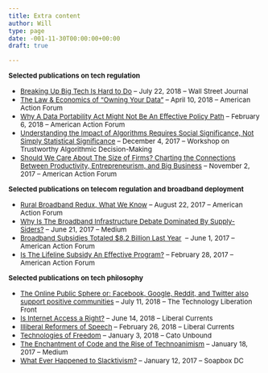 ```yaml
---
title: Extra content
author: Will
type: page
date: -001-11-30T00:00:00+00:00
draft: true

---
```

**<span style="font-size: 10pt;">Selected publications on tech regulation</span>**

  * <span style="font-size: 10pt;"><a href="https://www.wsj.com/articles/breaking-up-big-tech-is-hard-to-do-1532290123">Breaking Up Big Tech Is Hard to Do</a> – July 22, 2018 – Wall Street Journal</span>
  * <span style="font-size: 10pt;"><a href="https://www.americanactionforum.org/insight/law-economics-owning-data/">The Law & Economics of “Owning Your Data”</a> &#8211; April 10, 2018 &#8211; American Action Forum</span>
  * <span style="font-size: 10pt;"><a href="https://www.americanactionforum.org/insight/data-portability-act-might-not-effective-policy-path">Why A Data Portability Act Might Not Be An Effective Policy Path</a> &#8211; February 6, 2018 &#8211; American Action Forum</span>
  * <span style="font-size: 10pt;"><a href="http://trustworthy-algorithms.org/whitepapers/William%20Rinehart.pdf">Understanding the Impact of Algorithms Requires Social Significance, Not Simply Statistical Significance</a> &#8211; December 4, 2017 &#8211; Workshop on Trustworthy Algorithmic Decision-Making</span>
  * <span style="font-size: 10pt;"><a href="https://www.americanactionforum.org/research/care-size-firms-charting-connections-productivity-entrepreneurism-big-business">Should We Care About The Size of Firms? Charting the Connections Between Productivity, Entrepreneurism, and Big Business</a> &#8211; November 2, 2017 &#8211; American Action Forum</span>

<span style="font-size: 10pt;"><strong>Selected publications on telecom regulation and broadband deployment</strong></span>

  * <span style="font-size: 10pt;"><a href="https://www.americanactionforum.org/daily-dish/rural-broadband-redux-know/">Rural Broadband Redux, What We Know</a> &#8211; August 22, 2017 &#8211; American Action Forum</span>
  * <span style="font-size: 10pt;"><a href="https://medium.com/@willrinehart/why-is-the-broadband-infrastructure-debate-dominated-by-supply-siders-b6f29e62b7a3">Why Is The Broadband Infrastructure Debate Dominated By Supply-Siders?</a> &#8211; June 21, 2017 &#8211; Medium</span>
  * <span style="font-size: 10pt;"><a href="https://www.americanactionforum.org/research/broadband-subsidies-totaled-8-2-billion-last-year/">Broadband Subsidies Totaled $8.2 Billion Last Year</a>  &#8211; June 1, 2017 &#8211; American Action Forum</span>
  * <span style="font-size: 10pt;"><a href="https://www.americanactionforum.org/insight/lifeline-subsidy-effective-program/">Is The Lifeline Subsidy An Effective Program?</a> &#8211; February 28, 2017 &#8211; American Action Forum</span>

**<span style="font-size: 10pt;">Selected publications on tech philosophy</span>**

  * <span style="font-size: 10pt;"><a href="https://techliberation.com/2018/07/11/the-online-public-sphere-or-facebook-google-reddit-and-twitter-also-support-positive-communities/">The Online Public Sphere or: Facebook, Google, Reddit, and Twitter also support positive communities</a> – July 11, 2018 – The Technology Liberation Front</span>
  * <span style="font-size: 10pt;"><a href="https://www.liberalcurrents.com/is-internet-access-a-right/">Is Internet Access a Right?</a> – June 14, 2018 – Liberal Currents</span>
  * <span style="font-size: 10pt;"><a href="https://www.liberalcurrents.com/illiberal-reformers-of-speech/">Illiberal Reformers of Speech</a> – February 26, 2018 – Liberal Currents</span>
  * <span style="font-size: 10pt;"><a href="https://www.cato-unbound.org/2018/01/03/will-rinehart/technologies-freedom">Technologies of Freedom</a> – January 3, 2018 – Cato Unbound</span>
  * <span style="font-size: 10pt;"><a href="https://medium.com/@willrinehart/the-enchantment-of-code-and-the-rise-of-technoanimism-2eff5850c960#.wb6b8tfzx">The Enchantment of Code and the Rise of Technoanimism</a> – January 18, 2017 – Medium</span>
  * <a style="font-size: 10pt;" href="https://medium.com/soapbox-dc/what-ever-happened-to-slacktivism-2f54b0f5e00#.yytot7aea">What Ever Happened to Slacktivism?</a><span style="font-size: 10pt;"> – January 12, 2017 – Soapbox DC</span>

&nbsp;

&nbsp;